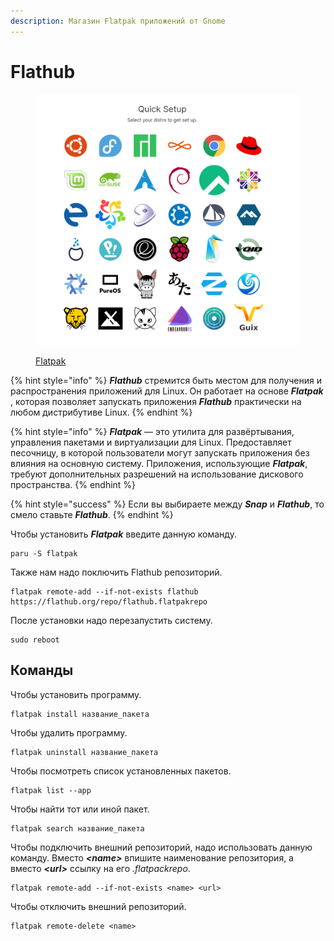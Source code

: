 ```yaml
---
description: Магазин Flatpak приложений от Gnome
---
```


# Flathub

<figure><img src="../../.gitbook/assets/image (4).png" alt=""><figcaption><p><a href="https://flatpak.org/setup/">Flatpak</a></p></figcaption></figure>

{% hint style="info" %}
_**Flathub**_ стремится быть местом для получения и распространения приложений для Linux. Он работает на основе _**Flatpak**_ , которая позволяет запускать приложения _**Flathub**_ практически на любом дистрибутиве Linux.
{% endhint %}

{% hint style="info" %}
_**Flatpak**_ — это утилита для развёртывания, управления пакетами и виртуализации для Linux. Предоставляет песочницу, в которой пользователи могут запускать приложения без влияния на основную систему. Приложения, использующие _**Flatpak**_, требуют дополнительных разрешений на использование дискового пространства.
{% endhint %}

{% hint style="success" %}
Если вы выбираете между _**Snap**_ и _**Flathub**_, то смело ставьте _**Flathub**_.
{% endhint %}

Чтобы установить _**Flatpak**_ введите данную команду.

```shell
paru -S flatpak
```

Также нам надо поключить Flathub репозиторий.

```shell
flatpak remote-add --if-not-exists flathub https://flathub.org/repo/flathub.flatpakrepo
```

После установки надо перезапустить систему.

```shell
sudo reboot
```

## Команды

Чтобы установить программу.

```shell
flatpak install название_пакета
```

Чтобы удалить программу.

```shell
flatpak uninstall название_пакета
```

Чтобы  посмотреть список установленных пакетов.

```shell
flatpak list --app
```

Чтобы найти тот или иной пакет.

```shell
flatpak search название_пакета
```

Чтобы подключить внешний репозиторий, надо использовать данную команду. Вместо _**\<name>**_ впишите наименование репозитория, а вместо _**\<url>**_ ссылку на его _.flatpackrepo_.

```shell
flatpak remote-add --if-not-exists <name> <url>
```

Чтобы отключить внешний репозиторий.

```shell
flatpak remote-delete <name>
```
